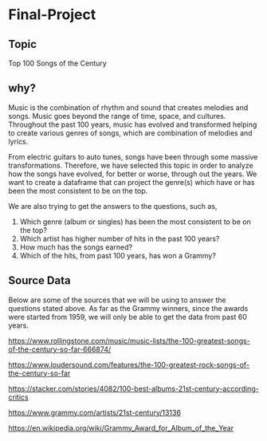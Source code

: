 # Final-Project

## Topic

Top 100 Songs of the Century

## why?

Music is the combination of rhythm and sound that creates melodies and songs.
Music goes beyond the range of time, space, and cultures. Throughout the past 100 years, music has evolved and transformed helping to create various genres of songs, which are combination
of melodies and lyrics. 

From electric guitars to auto tunes, songs have been through some massive transformations. Therefore, we have selected this topic in order to analyze how the songs have evolved, for better or worse, through out the years. We want to create a dataframe that can project the genre(s) which have or has 
been the most consistent to be on the top.

We are also trying to get the answers to the questions, such as, 

1. Which genre (album or singles) has been the most consistent to be on the top?
2. Which artist has higher number of hits in the past 100 years?
3. How much has the songs earned?
4. Which of the hits, from past 100 years, has won a Grammy?

## Source Data
Below are some of the sources that we will be using to answer the questions stated above.
As far as the Grammy winners, since the awards were started from 1959, we will only be able to get the data from past 60 years.

https://www.rollingstone.com/music/music-lists/the-100-greatest-songs-of-the-century-so-far-666874/

https://www.loudersound.com/features/the-100-greatest-rock-songs-of-the-century-so-far

https://stacker.com/stories/4082/100-best-albums-21st-century-according-critics

https://www.grammy.com/artists/21st-century/13136

https://en.wikipedia.org/wiki/Grammy_Award_for_Album_of_the_Year
